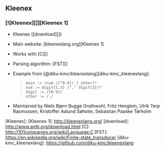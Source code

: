 ## Kleenex ##

### [![Kleenex][]][Kleenex 1] ###

 *  Kleenex ([download][])
 *  Main website: [kleenexlang.org][Kleenex 1]
 *  Works with [C][]
 *  Parsing algorithm: [FST][]
 *  Example from [@diku-kmc/kleenexlang][diku-kmc_kleenexlang]:
    
    > ``````````
    > main := (num /[^0-9]/ | other)*
    > num := digit{1,3} ("," digit{3})*
    > digit := /[0-9]/
    > other := /./
    > ``````````
 *  Maintained by Niels Bjørn Bugge Grathwohl, Fritz Henglein, Ulrik Terp Rasmussen, Kristoffer Aalund Søholm, Sebastian Paaske Tørholm


[Kleenex]: 
[Kleenex 1]: http://kleenexlang.org/
[download]: http://www.antlr.org/download.html
[C]: http://101companies.org/wiki/Language:C
[FST]: https://en.wikipedia.org/wiki/Finite-state_transducer
[diku-kmc_kleenexlang]: https://github.com/diku-kmc/kleenexlang